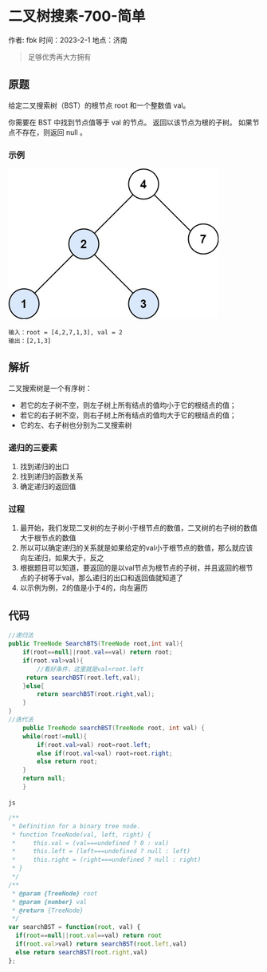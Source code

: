# 二叉树搜素-700-简单

作者: fbk
时间：2023-2-1
地点：济南

> 足够优秀再大方拥有
## 原题
给定二叉搜索树（BST）的根节点 root 和一个整数值 val。

你需要在 BST 中找到节点值等于 val 的节点。 返回以该节点为根的子树。 如果节点不存在，则返回 null 。
### 示例
![](../img/2023-2-1/%E4%BA%8C%E5%8F%89%E6%A0%91%E6%90%9C%E7%B4%A2.jpg)
```
输入：root = [4,2,7,1,3], val = 2
输出：[2,1,3]
```
## 解析
二叉搜索树是一个有序树：

- 若它的左子树不空，则左子树上所有结点的值均小于它的根结点的值；
- 若它的右子树不空，则右子树上所有结点的值均大于它的根结点的值；
- 它的左、右子树也分别为二叉搜索树

### 递归的三要素
1. 找到递归的出口
2. 找到递归的函数关系
3. 确定递归的返回值
### 过程
1. 最开始，我们发现二叉树的左子树小于根节点的数值，二叉树的右子树的数值大于根节点的数值
2. 所以可以确定递归的关系就是如果给定的val小于根节点的数值，那么就应该向左递归，如果大于，反之
3. 根据题目可以知道，要返回的是以val节点为根节点的子树，并且返回的根节点的子树等于val，那么递归的出口和返回值就知道了
4. 以示例为例，2的值是小于4的，向左遍历
## 代码
```java
//递归法
public TreeNode SearchBTS(TreeNode root,int val){
    if(root==null||root.val==val) return root;
    if(root.val>val){
        //看好条件，这里就是val<root.left
     return searchBST(root.left,val);
    }else{
        return searchBST(root.right,val);
    }
}
//迭代法
    public TreeNode searchBST(TreeNode root, int val) {
    while(root!=null){
        if(root.val>val) root=root.left;
        else if(root.val<val) root=root.right;
        else return root;
    }
    return null;
    }
```
`js`
```js
/**
 * Definition for a binary tree node.
 * function TreeNode(val, left, right) {
 *     this.val = (val===undefined ? 0 : val)
 *     this.left = (left===undefined ? null : left)
 *     this.right = (right===undefined ? null : right)
 * }
 */
/**
 * @param {TreeNode} root
 * @param {number} val
 * @return {TreeNode}
 */
var searchBST = function(root, val) {
  if(root==null||root.val==val) return root
  if(root.val>val) return searchBST(root.left,val)
  else return searchBST(root.right,val)
};
```